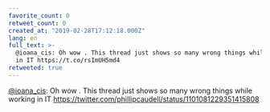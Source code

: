 ```yaml
---
favorite_count: 0
retweet_count: 0
created_at: "2019-02-28T17:12:18.000Z"
lang: en
full_text: >-
  @ioana_cis: Oh wow . This thread just shows so many wrong things while working
  in IT https://t.co/rsImUH5md4
retweeted: true
---
```


[@ioana_cis](https://twitter.com/ioana_cis): Oh wow . This thread just shows so
many wrong things while working in IT
<https://twitter.com/phillipcaudell/status/1101081229351415808>
